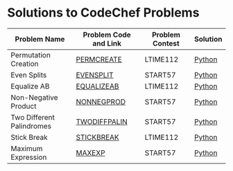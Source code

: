 <h1>Solutions to CodeChef Problems</h1>



| Problem Name | Problem Code and Link | Problem Contest | Solution |
|--------------|-----------------------|-----------------|----------|
| Permutation Creation | <a href= https://www.codechef.com/submit/PERMCREATE> PERMCREATE </a> | LTIME112 | <a href= https://github.com/Sumedha2/Competitive-Coding/blob/main/CodeChef/PERMCREATE.py> Python </a>|
| Even Splits | <a href=https://www.codechef.com/submit/EVENSPLIT> EVENSPLIT </a> | START57 | <a href=https://github.com/Sumedha2/Competitive-Coding/blob/main/CodeChef/EVENSPLIT.py > Python </a> |
| Equalize AB | <a href= https://www.codechef.com/submit/EQUALIZEAB> EQUALIZEAB </a> | LTIME112 | <a href= https://github.com/Sumedha2/Competitive-Coding/blob/main/CodeChef/EQUALIZEAB.py> Python </a> |
| Non-Negative Product | <a href= https://www.codechef.com/submit/NONNEGPROD> NONNEGPROD </a> | START57 | <a href= https://github.com/Sumedha2/Competitive-Coding/blob/main/CodeChef/NONNEGPROD.py> Python </a>
| Two Different Palindromes | <a href= https://www.codechef.com/submit/TWODIFFPALIN> TWODIFFPALIN </a> | START57 | <a href= https://github.com/Sumedha2/Competitive-Coding/blob/main/CodeChef/TWODIFFPALIN.py> Python </a>|
| Stick Break | <a href=https://www.codechef.com/submit/STICKBREAK> STICKBREAK </a> | LTIME112 | <a href = https://github.com/Sumedha2/Competitive-Coding/blob/main/CodeChef/STICKBREAK.py> Python </a>
| Maximum Expression | <a href=https://www.codechef.com/submit/MAXEXP> MAXEXP </a> | START57 | <a href= https://github.com/Sumedha2/Competitive-Coding/blob/main/CodeChef/MAXEXP.py> Python </a> |
